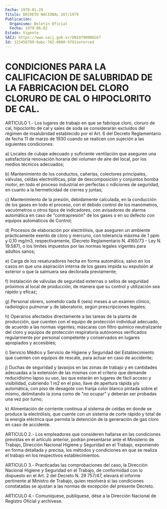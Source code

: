 ```yaml
---
Fecha: 1979-01-29
Título: DECRETO NACIONAL 267/1979
Publicación:
  Organismo: Boletín Oficial
  Fecha: 1979-06-02
Estado: Vigente
SAIJ: https://www.saij.gob.ar/DN19790000267
Id: 123456789-0abc-762-0000-9791soterced
---
```

# CONDICIONES PARA LA CALIFICACION DE SALUBRIDAD DE LA FABRICACION DEL CLORO CLORURO DE CAL O HIPOCLORITO DE CAL.

<a id="1"></a>
ARTICULO  1.- Los lugares de trabajo en que se fabrique cloro, cloruro de cal,  hipoclorito de cal y sales de soda se considerarán excluídos del régimen  de  insalubridad  establecido  por el Art. 6 del  Decreto Reglamentario de fecha 11 de marzo de 1930  cuando  se realicen    con    sujeción  a  las  siguientes  condiciones:

a)  Locales  de  cubaje   adecuado  y  suficiente  ventilación  que aseguren una satisfactoria  renovación  horaria del volumen de aire del local, por los medios técnicos adecuados;

b) Mantenimiento de los conductos, cañerías, colectores principales, válvulas, celdas electrolíticas, pilar de descomposición  y  conjuntos  bomba  motor,  en   todo  el  proceso industrial en perfectas c ndiciones de seguridad,  en  cuanto  a la hermeticidad de cierres y juntas;

c)  Mantenimiento  de  la  presión,  debidamente  calculada,  en la conducción  de  los gases en todo el proceso, con el debido control de los manómetros,  vacuómetros  u  otros tipos de indicadores, con avisadores de alarma automática en caso  de  "contrapresión" de los gases  o  en su defecto con equipos automáticos  de  Control;

d) Procesos  de  elaboración  por  electrólisis,  que  aseguren  un ambiente  prácticamente  exento de cloro y mercurio, con tolerancia máxima de 1 ppm y 0,10 mg/m3, respectivamente, (Decreto Reglamentario N. 4160/73 -  Ley N. 19.587), o los límites impuestos por  las  normas  legales  vigentes    para   adultos  sanos;

e) Carga de los resaturadores hecha en forma automática,  salvo  en los  casos  en  que  una  aspiración interna de los gases impida su expulsión al exterior o que  la salmuera sea declorada previamente;

f)  Instalación  de válvulas de  seguridad  externas  o  sellos  de seguridad próximos  al  local  de  producción,  de  manera  que  su control y utilización sea rápido y eficaz;

g)  Personal  obrero,  sometido  cada  6  (seis)  meses a un examen clínico, radiológico pulmonar y de laboratorio, según prescripciones legales;

h) Operarios afectados directamente a las tareas de  la  planta  de producción,  que  cuenten  con  el  equipo de protección individual adecuado,  de acuerdo a las normas vigentes;  máscaras  con  filtro químico neutralizante del cloro y equipos de protección respiratoria    autónomos  verificados  regularmente  por  personal competente y conservados  en  lugares apropiados y accesibles;

i)  Servicio  Médico  y  Servicio  de    Higiene  y  Seguridad  del Establecimiento que cuenten con equipos de  rescate, para actuar en caso de accidente;

j)  Duchas de seguridad y lavaojos en las zonas  de  trabajo  y  en cantidades  adecuadas  a la extensión de las mismas con el criterio que demande reducidísimo  lapso  su uso, las que estarán en lugares de fácil acceso y visibilidad, cubriendo  1 m2 en el piso, llave de apertura  rápida y/o automática, con piso de  desagote  con  franja color blanco  pintada  sobre  el mismo, delimitando la zona como de "no  ocupar"  y  deberán  ser probadas  una  vez  por  turno;

k) Alimentación de corriente  contínua  al  sistema  de  celdas  en donde  se  produce  la  electrólisis,  que cuente con un sistema de corte  rápido  y  total  de  la energía eléctrica  que  permita  la detención de la generación de  gas  cloro  en  caso  de  accidente.

<a id="2"></a>
ARTICULO  2.-  Los  empleadores que consideren hallarse en las condiciones previstas en el  artículo  anterior, podrán presentarse ante  el  Ministerio  de  Trabajo,  Dirección  Nacional  Higiene  y Seguridad en el Trabajo, exponiendo en  forma  detallada y precisa, los  métodos  y  condiciones  en que se realiza el trabajo  en  los respectivos establecimientos.

<a id="3"></a>
ARTICULO  3.-  Practicadas  las  comprobaciones  del  caso, la Dirección    Nacional   Higiene  y  Seguridad  en  el  Trabajo,  de conformidad con lo dispuesto  en  el  Art.  2  del  Decreto  N.  29 757/47,  elevará  el  informe  pertinente  al  Ministro de Trabajo, quien  resolverá si las condiciones constatadas se  ajustan  a  las normas de excepción del presente Decreto.

<a id="4"></a>
ARTICULO  4.-  Comuníquese,  publíquese,  dése  a la Dirección Nacional de Registro Oficial y archívese.